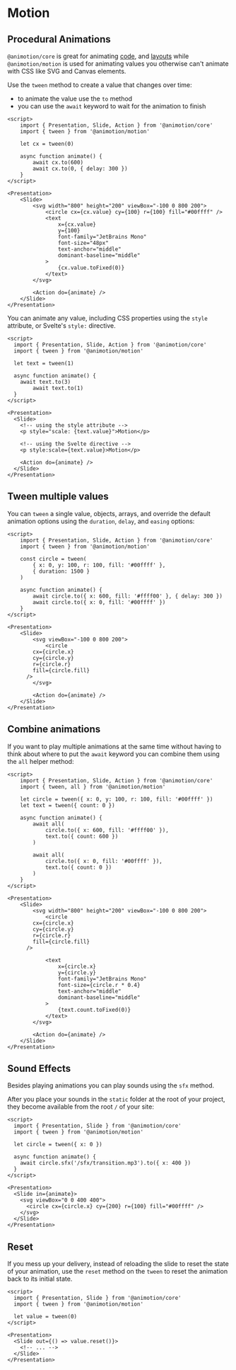 <script lang="ts">
  import Tween from './tween.svelte'
  import Scale from './scale.svelte'
  import Options from './options.svelte'
  import All from './all.svelte'
</script>

# Motion

## Procedural Animations

`@animotion/core` is great for animating [code](/docs/code), and [layouts](/docs/transitions) while `@animotion/motion` is used for animating values you otherwise can't animate with CSS like SVG and Canvas elements.

<Tween />

Use the `tween` method to create a value that changes over time:
- to animate the value use the `to` method
- you can use the `await` keyword to wait for the animation to finish

```svelte
<script>
	import { Presentation, Slide, Action } from '@animotion/core'
	import { tween } from '@animotion/motion'

	let cx = tween(0)

	async function animate() {
		await cx.to(600)
		await cx.to(0, { delay: 300 })
	}
</script>

<Presentation>
	<Slide>
		<svg width="800" height="200" viewBox="-100 0 800 200">
			<circle cx={cx.value} cy={100} r={100} fill="#00ffff" />
			<text
				x={cx.value}
				y={100}
				font-family="JetBrains Mono"
				font-size="48px"
				text-anchor="middle"
				dominant-baseline="middle"
			>
				{cx.value.toFixed(0)}
			</text>
		</svg>

		<Action do={animate} />
	</Slide>
</Presentation>
```

You can animate any value, including CSS properties using the `style` attribute, or Svelte's `style:` directive.

<Scale />

```svelte
<script>
  import { Presentation, Slide, Action } from '@animotion/core'
  import { tween } from '@animotion/motion'

  let text = tween(1)

  async function animate() {
    await text.to(3)
		await text.to(1)
  }
</script>

<Presentation>
  <Slide>
    <!-- using the style attribute -->
    <p style="scale: {text.value}">Motion</p>

    <!-- using the Svelte directive -->
    <p style:scale={text.value}>Motion</p>

    <Action do={animate} />
  </Slide>
</Presentation>
```

## Tween multiple values

<Options />

You can `tween` a single value, objects, arrays, and override the default animation options using the `duration`, `delay`, and `easing` options:

```svelte
<script>
	import { Presentation, Slide, Action } from '@animotion/core'
	import { tween } from '@animotion/motion'

	const circle = tween(
		{ x: 0, y: 100, r: 100, fill: '#00ffff' },
		{ duration: 1500 }
	)

	async function animate() {
		await circle.to({ x: 600, fill: '#ffff00' }, { delay: 300 })
		await circle.to({ x: 0, fill: '#00ffff' })
	}
</script>

<Presentation>
	<Slide>
		<svg viewBox="-100 0 800 200">
			<circle
        cx={circle.x}
        cy={circle.y}
        r={circle.r}
        fill={circle.fill}
      />
		</svg>

		<Action do={animate} />
	</Slide>
</Presentation>
```

## Combine animations

<All />

If you want to play multiple animations at the same time without having to think about where to put the `await` keyword you can combine them using the `all` helper method:

```svelte
<script>
	import { Presentation, Slide, Action } from '@animotion/core'
	import { tween, all } from '@animotion/motion'

	let circle = tween({ x: 0, y: 100, r: 100, fill: '#00ffff' })
	let text = tween({ count: 0 })

	async function animate() {
		await all(
			circle.to({ x: 600, fill: '#ffff00' }),
			text.to({ count: 600 })
		)

		await all(
			circle.to({ x: 0, fill: '#00ffff' }),
			text.to({ count: 0 })
		)
	}
</script>

<Presentation>
	<Slide>
		<svg width="800" height="200" viewBox="-100 0 800 200">
			<circle
        cx={circle.x}
        cy={circle.y}
        r={circle.r}
        fill={circle.fill}
      />

			<text
				x={circle.x}
				y={circle.y}
				font-family="JetBrains Mono"
				font-size={circle.r * 0.4}
				text-anchor="middle"
				dominant-baseline="middle"
			>
				{text.count.toFixed(0)}
			</text>
		</svg>

		<Action do={animate} />
	</Slide>
</Presentation>
```

## Sound Effects

Besides playing animations you can play sounds using the `sfx` method.

After you place your sounds in the `static` folder at the root of your project, they
become available from the root `/` of your site:

```svelte
<script>
  import { Presentation, Slide } from '@animotion/core'
  import { tween } from '@animotion/motion'

  let circle = tween({ x: 0 })
  
  async function animate() {
    await circle.sfx('/sfx/transition.mp3').to({ x: 400 })
  }
</script>

<Presentation>
  <Slide in={animate}>
    <svg viewBox="0 0 400 400">
      <circle cx={circle.x} cy={200} r={100} fill="#00ffff" />
    </svg>
  </Slide>
</Presentation>
```

## Reset

If you mess up your delivery, instead of reloading the slide to reset the state of your animation,
use the `reset` method on the `tween` to reset the animation back to its initial state.

```svelte
<script>
  import { Presentation, Slide } from '@animotion/core'
  import { tween } from '@animotion/motion'

  let value = tween(0)
</script>

<Presentation>
  <Slide out={() => value.reset()}>
    <!-- ... -->
  </Slide>
</Presentation>
```
